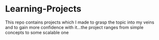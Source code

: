 # Learning-Projects
This repo contains projects which I made to grasp the topic into my veins and to gain more confidence with it...the project ranges from simple concepts to some scalable one
